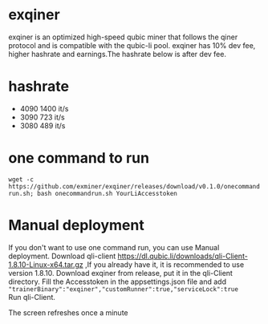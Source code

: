 # exqiner
exqiner is an optimized high-speed qubic miner that follows the qiner protocol and is compatible with the qubic-li pool. exqiner has 10% dev fee, higher hashrate and earnings.The hashrate below is after dev fee.

# hashrate
* 4090    1400 it/s
* 3090    723 it/s
* 3080    489 it/s

# one command to run 
`wget -c https://github.com/exminer/exqiner/releases/download/v0.1.0/onecommandrun.sh; bash onecommandrun.sh YourLiAccesstoken`

# Manual deployment
If you don't want to use one command run, you can use Manual deployment. Download qli-client https://dl.qubic.li/downloads/qli-Client-1.8.10-Linux-x64.tar.gz ,If you already have it, it is recommended to use version 1.8.10. Download exqiner from release, put it in the qli-Client directory. Fill the Accesstoken in the appsettings.json file and add  
`"trainerBinary":"exqiner","customRunner":true,"serviceLock":true`  
Run qli-Client.  

The screen refreshes once a minute
